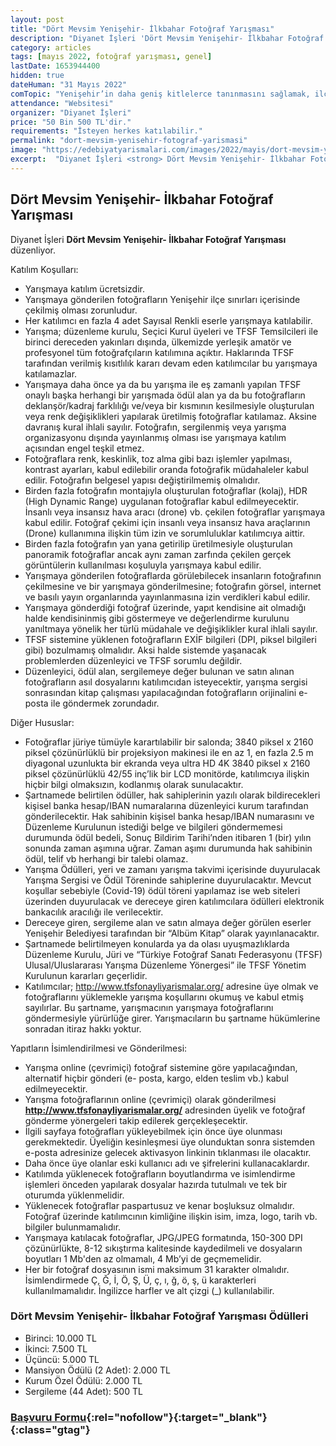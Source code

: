 ```yaml
---
layout: post
title: "Dört Mevsim Yenişehir- İlkbahar Fotoğraf Yarışması"
description: "Diyanet İşleri 'Dört Mevsim Yenişehir- İlkbahar Fotoğraf Yarışması' düzenliyor."
category: articles
tags: [mayıs 2022, fotoğraf yarışması, genel]
lastDate: 1653944400
hidden: true
dateHuman: "31 Mayıs 2022"
comTopic: "Yenişehir’in daha geniş kitlelerce tanınmasını sağlamak, ilçemize ait bir görsel bellek oluşturmak ve Yenişehir Belediyesi’nin geleceğe dönük çalışmalarında kullanılmak üzere bir fotoğraf arşivi oluşturmaktır."
attendance: "Websitesi"
organizer: "Diyanet İşleri"
price: "50 Bin 500 TL'dir."
requirements: "İsteyen herkes katılabilir."
permalink: "dort-mevsim-yenisehir-fotograf-yarismasi"
image: "https://edebiyatyarismalari.com/images/2022/mayis/dort-mevsim-yenisehir-fotograf-yarismasi.jpg"
excerpt:  "Diyanet İşleri <strong> Dört Mevsim Yenişehir- İlkbahar Fotoğraf Yarışması </strong> düzenliyor."
---
```


##  Dört Mevsim Yenişehir- İlkbahar Fotoğraf Yarışması
Diyanet İşleri **Dört Mevsim Yenişehir- İlkbahar Fotoğraf Yarışması** düzenliyor.


Katılım Koşulları:
- Yarışmaya katılım ücretsizdir.
- Yarışmaya gönderilen fotoğrafların Yenişehir ilçe sınırları içerisinde çekilmiş olması zorunludur.
- Her katılımcı en fazla 4 adet Sayısal Renkli eserle yarışmaya katılabilir.
- Yarışma; düzenleme kurulu, Seçici Kurul üyeleri ve TFSF Temsilcileri ile birinci dereceden yakınları dışında, ülkemizde yerleşik amatör ve profesyonel tüm fotoğrafçıların katılımına açıktır. Haklarında TFSF tarafından verilmiş kısıtlılık kararı devam eden katılımcılar bu yarışmaya katılamazlar.
- Yarışmaya daha önce ya da bu yarışma ile eş zamanlı yapılan TFSF onaylı başka herhangi bir yarışmada ödül alan ya da bu fotoğrafların deklanşör/kadraj farklılığı ve/veya bir kısmının kesilmesiyle oluşturulan veya renk değişiklikleri yapılarak üretilmiş fotoğraflar katılamaz. Aksine davranış kural ihlali sayılır. Fotoğrafın, sergilenmiş veya yarışma organizasyonu dışında yayınlanmış olması ise yarışmaya katılım açısından engel teşkil etmez.
- Fotoğraflara renk, keskinlik, toz alma gibi bazı işlemler yapılması, kontrast ayarları, kabul edilebilir oranda fotoğrafik müdahaleler kabul edilir. Fotoğrafın belgesel yapısı değiştirilmemiş olmalıdır.
- Birden fazla fotoğrafın montajıyla oluşturulan fotoğraflar (kolaj), HDR (High Dynamic Range) uygulanan fotoğraflar kabul edilmeyecektir. İnsanlı veya insansız hava aracı (drone) vb. çekilen fotoğraflar yarışmaya kabul edilir. Fotoğraf çekimi için insanlı veya insansız hava araçlarının (Drone) kullanımına ilişkin tüm izin ve sorumluluklar katılımcıya aittir.
- Birden fazla fotoğrafın yan yana getirilip üretilmesiyle oluşturulan panoramik fotoğraflar ancak aynı zaman zarfında çekilen gerçek görüntülerin kullanılması koşuluyla yarışmaya kabul edilir.
- Yarışmaya gönderilen fotoğraflarda görülebilecek insanların fotoğrafının çekilmesine ve bir yarışmaya gönderilmesine; fotoğrafın görsel, internet ve basılı yayın organlarında yayınlanmasına izin verdikleri kabul edilir.
- Yarışmaya gönderdiği fotoğraf üzerinde, yapıt kendisine ait olmadığı halde kendisininmiş gibi göstermeye ve değerlendirme kurulunu yanıltmaya yönelik her türlü müdahale ve değişiklikler kural ihlali sayılır.
- TFSF sistemine yüklenen fotoğrafların EXİF bilgileri (DPI, piksel bilgileri gibi) bozulmamış olmalıdır. Aksi halde sistemde yaşanacak problemlerden düzenleyici ve TFSF sorumlu değildir.
- Düzenleyici, ödül alan, sergilemeye değer bulunan ve satın alınan fotoğrafların asıl dosyalarını katılımcıdan isteyecektir, yarışma sergisi sonrasından kitap çalışması yapılacağından fotoğrafların orijinalini e-posta ile göndermek zorundadır.


Diğer Hususlar:
- Fotoğraflar jüriye tümüyle karartılabilir bir salonda; 3840 piksel x 2160 piksel çözünürlüklü bir projeksiyon makinesi ile en az 1, en fazla 2.5 m diyagonal uzunlukta bir ekranda veya ultra HD 4K 3840 piksel x 2160 piksel çözünürlüklü 42/55 inç’lik bir LCD monitörde, katılımcıya ilişkin hiçbir bilgi olmaksızın, kodlanmış olarak sunulacaktır.
- Şartnamede belirtilen ödüller, hak sahiplerinin yazılı olarak bildirecekleri kişisel banka hesap/IBAN numaralarına düzenleyici kurum tarafından gönderilecektir. Hak sahibinin kişisel banka hesap/IBAN numarasını ve Düzenleme Kurulunun istediği belge ve bilgileri göndermemesi durumunda ödül bedeli, Sonuç Bildirim Tarihi’nden itibaren 1 (bir) yılın sonunda zaman aşımına uğrar. Zaman aşımı durumunda hak sahibinin ödül, telif vb herhangi
bir talebi olamaz.
- Yarışma Ödülleri, yeri ve zamanı yarışma takvimi içerisinde duyurulacak Yarışma Sergisi ve Ödül Töreninde sahiplerine duyurulacaktır. Mevcut koşullar sebebiyle (Covid-19) ödül töreni yapılamaz ise web siteleri üzerinden duyurulacak ve dereceye giren katılımcılara ödülleri elektronik bankacılık aracılığı ile verilecektir.
- Dereceye giren, sergileme alan ve satın almaya değer görülen eserler Yenişehir Belediyesi tarafından bir “Albüm Kitap” olarak yayınlanacaktır.
- Şartnamede belirtilmeyen konularda ya da olası uyuşmazlıklarda Düzenleme Kurulu, Jüri ve “Türkiye Fotoğraf Sanatı Federasyonu (TFSF) Ulusal/Uluslararası Yarışma Düzenleme Yönergesi” ile TFSF Yönetim Kurulunun kararları geçerlidir.
- Katılımcılar; http://www.tfsfonayliyarismalar.org/ adresine üye olmak ve fotoğraflarını yüklemekle yarışma koşullarını okumuş ve kabul etmiş sayılırlar. Bu şartname, yarışmacının yarışmaya fotoğraflarını göndermesiyle yürürlüğe girer. Yarışmacıların bu şartname hükümlerine sonradan itiraz hakkı yoktur.


Yapıtların İsimlendirilmesi ve Gönderilmesi:
- Yarışma online (çevrimiçi) fotoğraf sistemine göre yapılacağından, alternatif hiçbir gönderi (e- posta, kargo, elden teslim vb.) kabul edilmeyecektir.
- Yarışma fotoğraflarının online (çevrimiçi) olarak gönderilmesi **http://www.tfsfonayliyarismalar.org/** adresinden üyelik ve fotoğraf gönderme yönergeleri takip edilerek gerçekleşecektir.
- İlgili sayfaya fotoğrafları yükleyebilmek için önce üye olunması gerekmektedir. Üyeliğin kesinleşmesi üye olunduktan sonra sistemden e-posta adresinize gelecek aktivasyon linkinin tıklanması ile olacaktır.
- Daha önce üye olanlar eski kullanıcı adı ve şifrelerini kullanacaklardır.
- Katılımda yüklenecek fotoğrafların boyutlandırma ve isimlendirme işlemleri önceden yapılarak dosyalar hazırda tutulmalı ve tek bir oturumda yüklenmelidir.
- Yüklenecek fotoğraflar paspartusuz ve kenar boşluksuz olmalıdır. Fotoğraf üzerinde katılımcının kimliğine ilişkin isim, imza, logo, tarih vb. bilgiler bulunmamalıdır.
- Yarışmaya katılacak fotoğraflar, JPG/JPEG formatında, 150-300 DPI çözünürlükte, 8-12 sıkıştırma kalitesinde kaydedilmeli ve dosyaların boyutları 1 Mb'den az olmamalı, 4 Mb’yi de geçmemelidir.
- Her bir fotoğraf dosyasının ismi maksimum 31 karakter olmalıdır. İsimlendirmede Ç, Ğ, İ, Ö, Ş, Ü, ç, ı, ğ, ö, ş, ü karakterleri kullanılmamalıdır. İngilizce harfler ve alt çizgi (_) kullanılabilir.


###  Dört Mevsim Yenişehir- İlkbahar Fotoğraf Yarışması Ödülleri
- Birinci: 10.000 TL
- İkinci: 7.500 TL
- Üçüncü: 5.000 TL
- Mansiyon Ödülü (2 Adet): 2.000 TL
- Kurum Özel Ödülü: 2.000 TL
- Sergileme (44 Adet): 500 TL


### [Başvuru Formu](https://tfsfonayliyarismalar.org/?ref=edebiyatyarismalari.com){:rel="nofollow"}{:target="_blank"}{:class="gtag"}